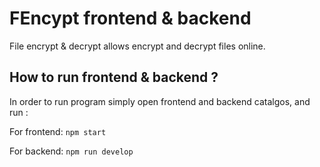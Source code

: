 # FEncypt frontend & backend

File encrypt & decrypt allows encrypt and decrypt files online. 


## How to run frontend & backend ? 

In order to run program simply open frontend and backend catalgos, and run :

For frontend: 
` npm start `

For backend: 
` npm run develop `

